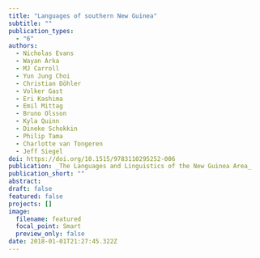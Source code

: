 ```yaml
---
title: "Languages of southern New Guinea"
subtitle: ""
publication_types:
  - "6"
authors:
  - Nicholas Evans
  - Wayan Arka
  - MJ Carroll
  - Yun Jung Choi
  - Christian Döhler
  - Volker Gast
  - Eri Kashima
  - Emil Mittag
  - Bruno Olsson
  - Kyla Quinn
  - Dineke Schokkin
  - Philip Tama
  - Charlotte van Tongeren
  - Jeff Siegel
doi: https://doi.org/10.1515/9783110295252-006
publication: _The Languages and Linguistics of the New Guinea Area_
publication_short: ""
abstract:
draft: false
featured: false
projects: []
image:
  filename: featured
  focal_point: Smart
  preview_only: false
date: 2018-01-01T21:27:45.322Z
---
```

>
